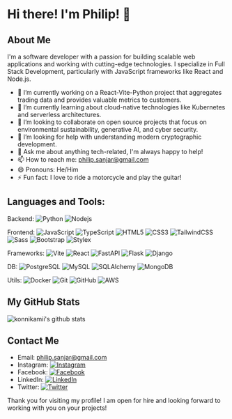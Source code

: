 # Hi there! I'm Philip! 👋


## About Me 
I'm a software developer with a passion for building scalable web applications and working with cutting-edge technologies. I specialize in Full Stack Development, particularly with JavaScript frameworks like React and Node.js.

- 🔭 I’m currently working on a React-Vite-Python project that aggregates trading data and provides valuable metrics to customers.
- 🌱 I’m currently learning about cloud-native technologies like Kubernetes and serverless architectures.
- 👯 I’m looking to collaborate on open source projects that focus on environmental sustainability, generative AI, and cyber security.
- 🤔 I’m looking for help with understanding modern cryptographic development.
- 💬 Ask me about anything tech-related, I'm always happy to help!
- 📫 How to reach me: [philip.sanjar@gmail.com](mailto:philip.sanjar@gmail.com)
- 😄 Pronouns: He/Him
- ⚡ Fun fact: I love to ride a motorcycle and play the guitar!


## Languages and Tools:
Backend: ![Python](https://img.shields.io/badge/-Python-black?style=flat-square&logo=python) ![Nodejs](https://img.shields.io/badge/-Nodejs-black?style=flat-square&logo=Node.js)

Frontend: ![JavaScript](https://img.shields.io/badge/-JavaScript-black?style=flat-square&logo=javascript) ![TypeScript](https://img.shields.io/badge/-TypeScript-black?style=flat-square&logo=typescript)
 ![HTML5](https://img.shields.io/badge/-HTML5-black?style=flat-square&logo=html5&logoColor=white&labelColor=5c5c5c) ![CSS3](https://img.shields.io/badge/-CSS3-black?style=flat-square&logo=css3) ![TailwindCSS](https://img.shields.io/badge/-TailwindCSS-black?style=flat-square&logo=tailwind-css) ![Sass](https://img.shields.io/badge/-Sass-black?style=flat-square&logo=sass) ![Bootstrap](https://img.shields.io/badge/-Bootstrap-black?style=flat-square&logo=bootstrap) ![Stylex](https://img.shields.io/badge/-Stylex-black?style=flat-square)

Frameworks: ![Vite](https://img.shields.io/badge/-Vite-black?style=flat-square&logo=vite) ![React](https://img.shields.io/badge/-React-black?style=flat-square&logo=react) ![FastAPI](https://img.shields.io/badge/-FastAPI-black?style=flat-square&logo=fastapi) ![Flask](https://img.shields.io/badge/-Flask-black?style=flat-square&logo=flask) ![Django](https://img.shields.io/badge/-Django-black?style=flat-square&logo=django)

DB: ![PostgreSQL](https://img.shields.io/badge/-PostgreSQL-black?style=flat-square&logo=postgresql) ![MySQL](https://img.shields.io/badge/-MySQL-black?style=flat-square&logo=mysql) ![SQLAlchemy](https://img.shields.io/badge/-SQLAlchemy-black?style=flat-square&logo=sqlalchemy) ![MongoDB](https://img.shields.io/badge/-MongoDB-black?style=flat-square&logo=mongodb)

Utils: ![Docker](https://img.shields.io/badge/-Docker-black?style=flat-square&logo=docker) ![Git](https://img.shields.io/badge/-Git-black?style=flat-square&logo=git) ![GitHub](https://img.shields.io/badge/-GitHub-181717?style=flat-square&logo=github) ![AWS](https://img.shields.io/badge/-AWS-black?style=flat-square&logo=amazon)



## My GitHub Stats
![konnikamii's github stats](https://github-readme-stats.vercel.app/api?username=konnikamii&show_icons=true&theme=blue-green)


## Contact Me

- Email: [philip.sanjar@gmail.com](mailto:philip.sanjar@gmail.com)
- Instagram: [![Instagram](https://img.shields.io/badge/Instagram-E4405F?style=flat-square&logo=instagram&logoColor=white)](https://instagram.com/philipsanjar)
- Facebook: [![Facebook](https://img.shields.io/badge/Facebook-1877F2?style=flat-square&logo=facebook&logoColor=white)](https://facebook.com/filipsanjar)
- LinkedIn: [![LinkedIn](https://img.shields.io/badge/LinkedIn-0077B5?style=flat-square&logo=linkedin&logoColor=white)](https://www.linkedin.com/in/philipsanjar)
- Twitter: [![Twitter](https://img.shields.io/badge/Twitter-1DA1F2?style=flat-square&logo=twitter&logoColor=white)](https://twitter.com/PhilipSanjar)

Thank you for visiting my profile!
I am open for hire and looking forward to working with you on your projects!
